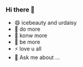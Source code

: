 ### Hi there 👋

<!--
**urdaisy/urdaisy** is a ✨ _special_ ✨ repository because its `README.md` (this file) appears on your GitHub profile.

Here are some ideas to get you started:

- 🔭 I’m currently working on ...
- 🌱 I’m currently learning ...
- 👯 I’m looking to collaborate on ...
- 🤔 I’m looking for help with ...
- 💬 Ask me about ...
- 📫 How to reach me: ...
- 😄 Pronouns: ...
- ⚡ Fun fact: ...
-->
- 😄 icebeauty and urdaisy
- 🔭 do more
- 🌱 konw more
- 🤔 be more
- ⚡ love u all
- 💬 Ask me about ...

